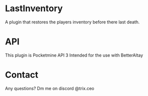 # LastInventory
A plugin that restores the players inventory before there last death.

# API
This plugin is Pocketmine API 3
Intended for the use with BetterAltay

# Contact
Any questions? Dm me on discord @trix.ceo
